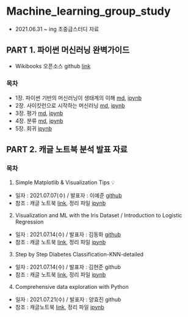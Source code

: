 # Machine_learning_group_study

- 2021.06.31 ~ ing 초중급스터디 자료

## PART 1. 파이썬 머신러닝 완벽가이드
- Wikibooks 오픈소스 github [link](https://github.com/wikibook/ml-definitive-guide)

### 목차
- 1장. 파이썬 기반의 머신러닝이 생태계의 이해 [md](), [ipynb]()
- 2장. 사이킷런으로 시작하는 머신러닝 [md](), [ipynb]()
- 3장. 평가 [md](), [ipynb]()
- 4장. 분류 [md](), [ipynb]()
- 5장. 회귀 [ipynb]()

## PART 2. 캐글 노트북 분석 발표 자료

### 목차
1. Simple Matplotlib & Visualization Tips 💡
  - 일자 : 2021.07.07(수) / 발표자 : 이예준 [github](https://github.com/yejun-lee)
  - 참조 : 캐글 노트북 [link](https://www.kaggle.com/subinium/simple-matplotlib-visualization-tips), 정리 파일 [ipynb]()
2. Visualization and ML with the Iris Dataset / Introduction to Logistic Regression 
  - 일자 : 2021.07.14(수) / 발표자 : 김동화 [github](https://github.com/dddonghwa)
  - 참조 : 캐글 노트북 [link](https://www.kaggle.com/jchen2186/machine-learning-with-iris-dataset), 정리 파일 [ipynb]()
3. Step by Step Diabetes Classification-KNN-detailed
  - 일자 : 2021.07.14(수) / 발표자 : 김현준 github
  - 참조 : 캐글 노트북 [link](https://www.kaggle.com/shrutimechlearn/step-by-step-diabetes-classification-knn-detailed), 정리 파일 [ipynb]()
4.  Comprehensive data exploration with Python
  - 일자 : 2021.07.21(수) / 발표자 : 양효진 github
  - 참조 : 캐글노트북 [link](https://www.kaggle.com/pmarcelino/comprehensive-data-exploration-with-python), 정리 파일 [ipynb]()
